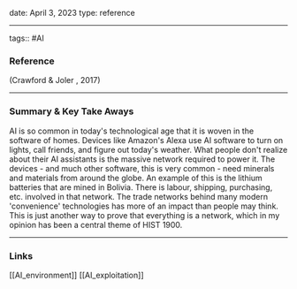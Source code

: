 date: April 3, 2023
type: reference

---
tags:: #AI 

### Reference 
(Crawford & Joler , 2017)

---

### Summary & Key Take Aways

AI is so common in today's technological age that it is woven in the software of homes. Devices like Amazon's Alexa use AI software to turn on lights, call friends, and figure out today's weather. What people don't realize about their AI assistants is the massive network required to power it. 
The devices - and much other software, this is very common - need minerals and materials from around the globe. An example of this is the lithium batteries that are mined in Bolivia. There is labour, shipping, purchasing, etc. involved in that network. 
The trade networks behind many modern 'convenience' technologies has more of an impact than people may think. This is just another way to prove that everything is a network, which in my opinion has been a central theme of HIST 1900. 

--- 

### Links
[[AI_environment]]
[[AI_exploitation]]
